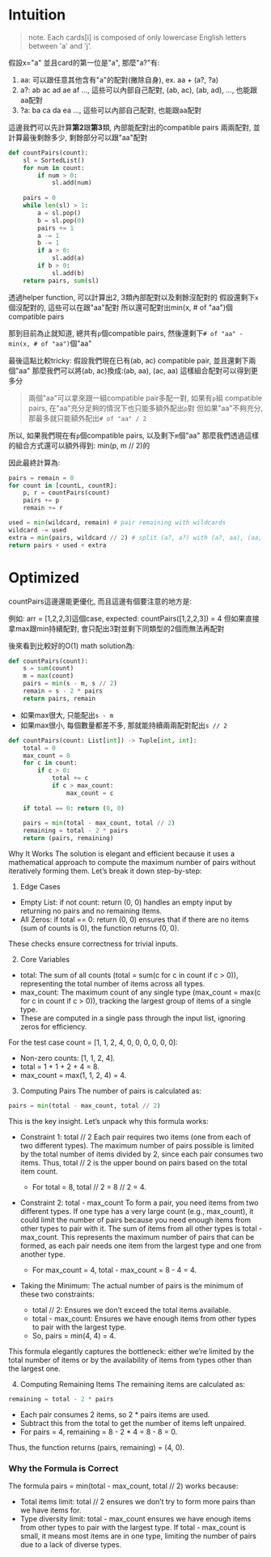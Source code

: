 # Intuition

> note. Each cards[i] is composed of only lowercase English letters between 'a' and 'j'.

假設x="a"
並且card的第一位是"a", 那麼"a?"有:

1. aa: 可以跟任意其他含有"a"的配對(撇除自身), ex. aa + (a?, ?a)
2. a?: ab ac ad ae af ..., 這些可以內部自己配對, (ab, ac), (ab, ad), ..., 也能跟aa配對
3. ?a: ba ca da ea ..., 這些可以內部自己配對, 也能跟aa配對

這邊我們可以先計算**第2**跟**第3**類, 內部能配對出的compatible pairs
兩兩配對, 並計算最後剩餘多少, 剩餘部分可以跟"aa"配對

```py
def countPairs(count):
    sl = SortedList()
    for num in count:
        if num > 0:
            sl.add(num)
        
    pairs = 0
    while len(sl) > 1:
        a = sl.pop()
        b = sl.pop(0)
        pairs += 1
        a -= 1
        b -= 1
        if a > 0:
            sl.add(a)
        if b > 0:
            sl.add(b)
    return pairs, sum(sl)
```

透過helper function, 可以計算出2, 3類內部配對以及剩餘沒配對的
假設還剩下`x`個沒配對的, 這些可以在跟"aa"配對
所以還可配對出min(x, # of "aa")個compatible pairs

那到目前為止就知道, 總共有`p`個compatible pairs, 然後還剩下`# of "aa" - min(x, # of "aa")`個"aa"

最後這點比較tricky:
假設我們現在已有(ab, ac) compatible pair, 並且還剩下兩個"aa"
那麼我們可以將(ab, ac)換成:(ab, aa), (ac, aa)
這樣組合配對可以得到更多分

> 兩個"aa"可以拿來跟一組compatible pair多配一對, 如果有`p`組 compatible pairs, 在"aa"充分足夠的情況下也只能多額外配出`p`對
> 但如果"aa"不夠充分, 那最多就只能額外配出`# of "aa" / 2`

所以, 如果我們現在有`p`個compatible pairs, 以及剩下`m`個"aa"
那麼我們透過這樣的組合方式還可以額外得到: min(p, m // 2)的

因此最終計算為:

```py
pairs = remain = 0
for count in [countL, countR]:
    p, r = countPairs(count)
    pairs += p
    remain += r

used = min(wildcard, remain) # pair remaining with wildcards
wildcard -= used
extra = min(pairs, wildcard // 2) # split (a?, a?) with (a?, aa), (aa, a?) to earn more points
return pairs + used + extra
```

# Optimized

countPairs這邊還能更優化, 而且這邊有個要注意的地方是:

例如: arr = [1,2,2,3]這個case, expected: countPairs([1,2,2,3]) = 4
但如果直接拿max跟min持續配對, 會只配出3對並剩下同類型的2個而無法再配對

後來看到比較好的O(1) math solution為:

```py
def countPairs(count):
    s = sum(count)
    m = max(count)
    pairs = min(s - m, s // 2)
    remain = s - 2 * pairs
    return pairs, remain
```

- 如果max很大, 只能配出`s - m`
- 如果max很小, 每個數量都差不多, 那就能持續兩兩配對配出`s // 2`

```py
def countPairs(count: List[int]) -> Tuple[int, int]:
    total = 0
    max_count = 0
    for c in count:
        if c > 0:
            total += c
            if c > max_count:
                max_count = c
    
    if total == 0: return (0, 0)
    
    pairs = min(total - max_count, total // 2)
    remaining = total - 2 * pairs
    return (pairs, remaining)
```

Why It Works
The solution is elegant and efficient because it uses a mathematical approach to compute the maximum number of pairs without iteratively forming them. Let’s break it down step-by-step:

1. Edge Cases

- Empty List: if not count: return (0, 0) handles an empty input by returning no pairs and no remaining items.
- All Zeros: if total == 0: return (0, 0) ensures that if there are no items (sum of counts is 0), the function returns (0, 0).

These checks ensure correctness for trivial inputs.

2. Core Variables

- total: The sum of all counts (total = sum(c for c in count if c > 0)), representing the total number of items across all types.
- max_count: The maximum count of any single type (max_count = max(c for c in count if c > 0)), tracking the largest group of items of a single type.
- These are computed in a single pass through the input list, ignoring zeros for efficiency.

For the test case count = [1, 1, 2, 4, 0, 0, 0, 0, 0, 0]:

- Non-zero counts: [1, 1, 2, 4].
- total = 1 + 1 + 2 + 4 = 8.
- max_count = max(1, 1, 2, 4) = 4.

3. Computing Pairs
The number of pairs is calculated as:

```py
pairs = min(total - max_count, total // 2)
```
This is the key insight. Let’s unpack why this formula works:

- Constraint 1: total // 2
Each pair requires two items (one from each of two different types). The maximum number of pairs possible is limited by the total number of items divided by 2, since each pair consumes two items. Thus, total // 2 is the upper bound on pairs based on the total item count.

  - For total = 8, total // 2 = 8 // 2 = 4.


- Constraint 2: total - max_count
To form a pair, you need items from two different types. If one type has a very large count (e.g., max_count), it could limit the number of pairs because you need enough items from other types to pair with it. The sum of items from all other types is total - max_count. This represents the maximum number of pairs that can be formed, as each pair needs one item from the largest type and one from another type.

  - For max_count = 4, total - max_count = 8 - 4 = 4.


- Taking the Minimum:
The actual number of pairs is the minimum of these two constraints:

  - total // 2: Ensures we don’t exceed the total items available.
  - total - max_count: Ensures we have enough items from other types to pair with the largest type.
  - So, pairs = min(4, 4) = 4.



This formula elegantly captures the bottleneck: either we’re limited by the total number of items or by the availability of items from types other than the largest one.

4. Computing Remaining Items
The remaining items are calculated as:

```py
remaining = total - 2 * pairs
```

- Each pair consumes 2 items, so 2 * pairs items are used.
- Subtract this from the total to get the number of items left unpaired.
- For pairs = 4, remaining = 8 - 2 * 4 = 8 - 8 = 0.

Thus, the function returns (pairs, remaining) = (4, 0).

### Why the Formula is Correct

The formula pairs = min(total - max_count, total // 2) works because:

- Total items limit: total // 2 ensures we don’t try to form more pairs than we have items for.
- Type diversity limit: total - max_count ensures we have enough items from other types to pair with the largest type. If total - max_count is small, it means most items are in one type, limiting the number of pairs due to a lack of diverse types.